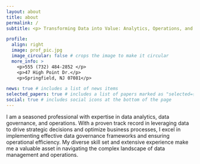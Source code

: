 ```yaml
---
layout: about
title: about
permalink: /
subtitle: <p> Transforming Data into Value: Analytics, Operations, and Industry Insights </p>

profile:
  align: right
  image: prof_pic.jpg
  image_circular: false # crops the image to make it circular
  more_info: >
    <p>555 (732) 484-2852 </p>
    <p>47 High Point Dr.</p>
    <p>Springfield, NJ 07081</p>

news: true # includes a list of news items
selected_papers: true # includes a list of papers marked as "selected={true}"
social: true # includes social icons at the bottom of the page
---
```


<p> I am a seasoned professional with expertise in data analytics, data governance, and operations. With a proven track record in leveraging data to drive strategic decisions and optimize business processes, I excel in implementing effective data governance frameworks and ensuring operational efficiency. My diverse skill set and extensive experience make me a valuable asset in navigating the complex landscape of data management and operations. </p>
